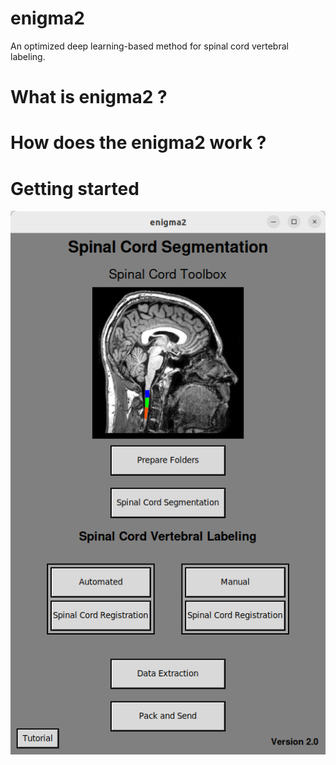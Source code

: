 # enigma2
An optimized deep learning-based method for spinal cord vertebral labeling.

# What is enigma2 ?

# How does the enigma2 work ?

# Getting started
!["enigma2 interface"](interface.png)

